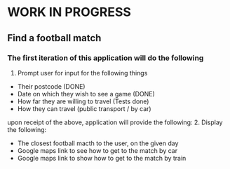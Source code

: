 # WORK IN PROGRESS
## Find a football match

### The first iteration of this application will do the following
1. Prompt user for input for the following things
- Their postcode (DONE)
- Date on which they wish to see a game (DONE)
- How far they are willing to travel (Tests done)
- How they can travel (public transport / by car)

upon receipt of the above, application will provide the following:
2. Display the following:
- The closest football macth to the user, on the given day
- Google maps link to see how to get to the match by car
- Google maps link to show how to get to the match by train